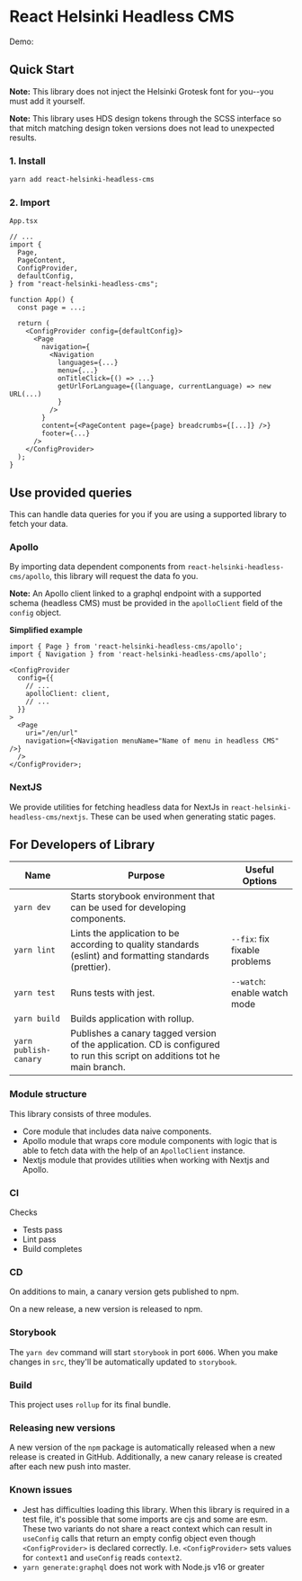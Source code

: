 # React Helsinki Headless CMS

Demo:

## Quick Start

**Note:** This library does not inject the Helsinki Grotesk font for you--you must add it yourself.

**Note:** This library uses HDS design tokens through the SCSS interface so that mitch matching design token versions does not lead to unexpected results.

### 1. Install

```bash
yarn add react-helsinki-headless-cms
```

### 2. Import

`App.tsx`

```tsx
// ...
import {
  Page,
  PageContent,
  ConfigProvider,
  defaultConfig,
} from "react-helsinki-headless-cms";

function App() {
  const page = ...;

  return (
    <ConfigProvider config={defaultConfig}>
      <Page
        navigation={
          <Navigation
            languages={...}
            menu={...}
            onTitleClick={() => ...}
            getUrlForLanguage={(language, currentLanguage) => new URL(...)
            }
          />
        }
        content={<PageContent page={page} breadcrumbs={[...]} />}
        footer={...}
      />
    </ConfigProvider>
  );
}
```

## Use provided queries

This can handle data queries for you if you are using a supported library to fetch your data.

### Apollo

By importing data dependent components from `react-helsinki-headless-cms/apollo`, this library will request the data fo you.

**Note:** An Apollo client linked to a graphql endpoint with a supported schema (headless CMS) must be provided in the `apolloClient` field of the `config` object.

**Simplified example**

```tsx
import { Page } from 'react-helsinki-headless-cms/apollo';
import { Navigation } from 'react-helsinki-headless-cms/apollo';

<ConfigProvider
  config={{
    // ...
    apolloClient: client,
    // ...
  }}
>
  <Page
    uri="/en/url"
    navigation={<Navigation menuName="Name of menu in headless CMS" />}
  />
</ConfigProvider>;
```

### NextJS

We provide utilities for fetching headless data for NextJs in `react-helsinki-headless-cms/nextjs`. These can be used when generating static pages.

## For Developers of Library

| Name                  | Purpose                                                                                                                    | Useful Options                |
| --------------------- | -------------------------------------------------------------------------------------------------------------------------- | ----------------------------- |
| `yarn dev`            | Starts storybook environment that can be used for developing components.                                                   |                               |
| `yarn lint`           | Lints the application to be according to quality standards (eslint) and formatting standards (prettier).                   | `--fix`: fix fixable problems |
| `yarn test`           | Runs tests with jest.                                                                                                      | `--watch`: enable watch mode  |
| `yarn build`          | Builds application with rollup.                                                                                            |                               |
| `yarn publish-canary` | Publishes a canary tagged version of the application. CD is configured to run this script on additions tot he main branch. |                               |

### Module structure

This library consists of three modules.

- Core module that includes data naive components.
- Apollo module that wraps core module components with logic that is able to fetch data with the help of an `ApolloClient` instance.
- Nextjs module that provides utilities when working with Nextjs and Apollo.

### CI

Checks

- Tests pass
- Lint pass
- Build completes

### CD

On additions to main, a canary version gets published to npm.

On a new release, a new version is released to npm.

### Storybook

The `yarn dev` command will start `storybook` in port `6006`. When you make changes in `src`, they'll be automatically updated to `storybook`.

### Build

This project uses `rollup` for its final bundle.

### Releasing new versions

A new version of the `npm` package is automatically released when a new release is created in GitHub. Additionally, a new canary release is created after each new push into master.

### Known issues

- Jest has difficulties loading this library. When this library is required in a test file, it's possible that some imports are cjs and some are esm. These two variants do not share a react context which can result in `useConfig` calls that return an empty config object even though `<ConfigProvider>` is declared correctly. I.e. `<ConfigProvider>` sets values for `context1` and `useConfig` reads `context2`.
- `yarn generate:graphql` does not work with Node.js v16 or greater
